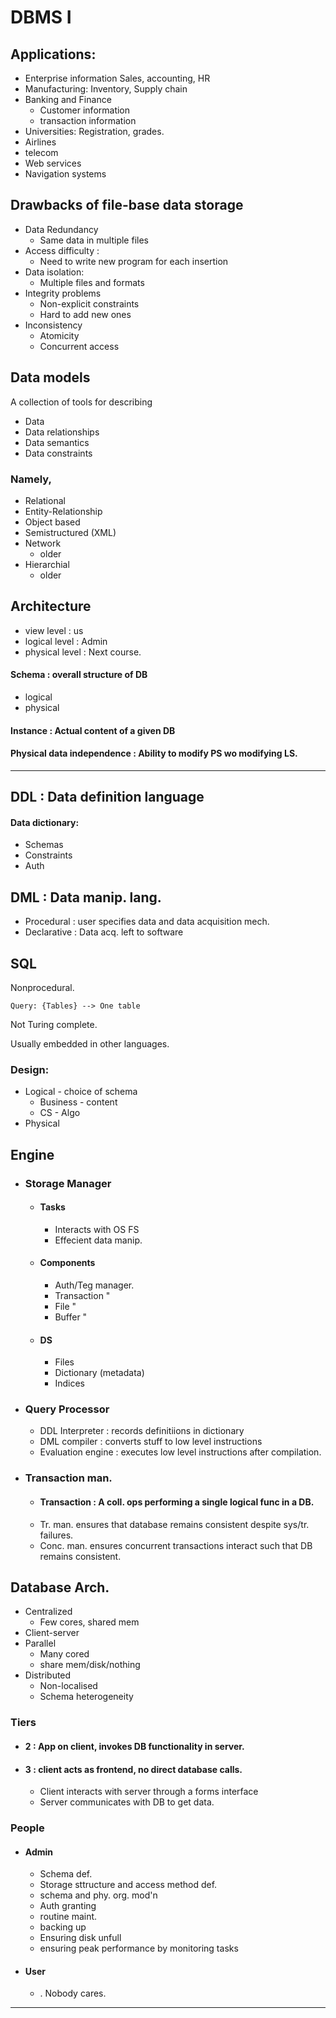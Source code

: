 # DBMS I

## Applications:
- Enterprise information
    Sales, accounting, HR
- Manufacturing:
    Inventory, Supply chain
- Banking and Finance
  - Customer information
  - transaction information
- Universities:
    Registration, grades.
- Airlines
- telecom
- Web services
- Navigation systems

## Drawbacks of file-base data storage
- Data Redundancy
  - Same data in multiple files
- Access difficulty :
    - Need to write new program for each insertion
- Data isolation:
    - Multiple files and formats
- Integrity problems
  - Non-explicit constraints
  - Hard to add new ones
- Inconsistency
  - Atomicity
  - Concurrent access

## Data models

A collection of tools for describing
- Data
- Data relationships
- Data semantics
- Data constraints

### Namely,

- Relational
- Entity-Relationship 
- Object based
- Semistructured (XML)
- Network
  - older
- Hierarchial
  - older



## Architecture 
- view level : us
- logical level : Admin
- physical level : Next course.

#### Schema : overall structure of DB
- logical
- physical

#### Instance : Actual content of a given DB

#### Physical data independence : Ability to modify PS wo modifying LS.

***

## DDL : Data definition language
#### Data dictionary:
- Schemas
- Constraints
- Auth

## DML : Data manip. lang.
- Procedural : user specifies data and data acquisition mech.
- Declarative : Data acq. left to software

## SQL

Nonprocedural.

`Query: {Tables} --> One table`

Not Turing complete.

Usually embedded in other languages.

### Design:
- Logical - choice of schema
  - Business - content
  - CS - Algo
- Physical

## Engine
- ### Storage Manager
  - #### Tasks
    - Interacts with OS FS
    - Effecient data manip.
  - #### Components
    - Auth/Teg manager.
    - Transaction "
    - File "
    - Buffer "
  - #### DS
    - Files
    - Dictionary (metadata)
    - Indices
- ### Query Processor
  - DDL Interpreter : records definitiions in dictionary
  - DML compiler : converts stuff to  low level instructions
  - Evaluation engine : executes low level instructions after compilation.
- ### Transaction man.
  - #### Transaction : A coll. ops performing a single logical func in a DB.
  - Tr. man. ensures that database remains consistent despite sys/tr. failures.
  - Conc. man. ensures concurrent transactions interact such that DB remains consistent.

## Database Arch.
- Centralized
  - Few cores, shared mem
- Client-server
- Parallel
  - Many cored
  - share mem/disk/nothing
- Distributed
  - Non-localised
  - Schema heterogeneity

### Tiers
- #### 2 : App on client, invokes DB functionality in server.
- #### 3 : client acts as frontend, no direct database calls.
  - Client interacts with server through a forms interface
  - Server communicates with DB to get data.

### People
- #### Admin
  - Schema def.
  - Storage sttructure and access method def.
  - schema and phy. org. mod'n
  - Auth granting
  - routine maint.
  - backing up
  - Ensuring disk unfull
  - ensuring peak performance by monitoring tasks
- #### User
  - . Nobody cares.

---

